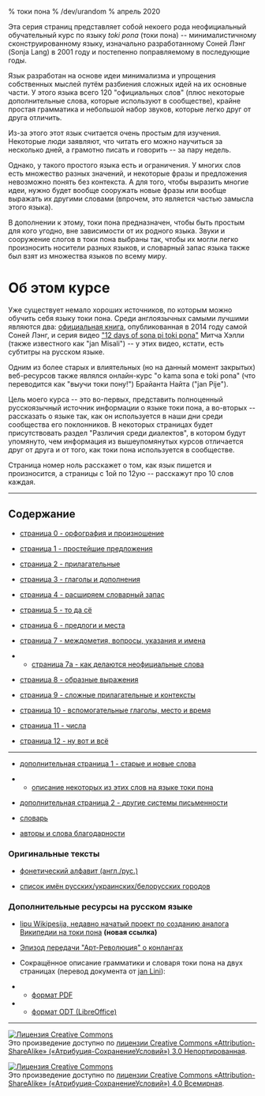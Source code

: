 % токи пона
% /dev/urandom
% апрель 2020

Эта серия страниц представляет собой некоего рода неофициальный обучательный
курс по языку *toki pona* (токи пона) -- минималистичному сконструированному
языку, изначально разработанному Соней Лэнг (Sonja Lang) в 2001 году и
постепенно поправляемому в последующие годы.

Язык разработан на основе идеи минимализма и упрощения собственных мыслей путём
разбиения сложных идей на их основные части. У этого языка всего 120
"официальных слов" (плюс некоторые дополнительные слова, которые используют в
сообществе), крайне простая грамматика и небольшой набор звуков, которые легко
друг от друга отличить.

Из-за этого этот язык считается очень простым для изучения. Некоторые люди
заявляют, что читать его можно научиться за несколько дней, а грамотно писать и
говорить -- за пару недель.

Однако, у такого простого языка есть и ограничения. У многих слов есть множество
разных значений, и некоторые фразы и предложения невозможно понять без
контекста. А для того, чтобы выразить многие идеи, нужно будет вообще сооружать
новые фразы или вообще выражать их другими словами (впрочем, это является частью
замысла этого языка).

В дополнении к этому, токи пона предназначен, чтобы быть простым для кого
угодно, вне зависимости от их родного языка. Звуки и сооружение слогов в токи
пона выбраны так, чтобы их могли легко произносить носители разных языков, и
словарный запас языка также был взят из множества языков по всему миру.

# Об этом курсе

Уже существует немало хороших источников, по которым можно обучить себя языку
токи пона. Среди англоязычных самыми лучшими являются два: [официальная
книга](https://tokipona.org/), опубликованная в 2014 году самой Соней Лэнг, и
серия видео ["12 days of sona pi toki
pona"](https://www.youtube.com/watch?v=4L-dvvng4Zc) Митча Хэлли (также
известного как "jan Misali") -- у этих видео, кстати, есть субтитры на русском
языке.

Одним из более старых и влиятельных (но на данный момент закрытых) веб-ресурсов
также являлся онлайн-курс "o kama sona e toki pona" (что переводится как
"выучи токи пону!") Брайанта Найта ("jan Pije").

Цель моего курса -- это во-первых, представить полноценный русскоязычный
источник информации о языке токи пона, а во-вторых -- рассказать о языке так,
как он используется в наши дни среди сообщества его поклонников. В некоторых
страницах будет присутствовать раздел "Различия среди диалектов", в котором
будут упомянуто, чем информация из вышеупомянутых курсов отличается друг от
друга и от того, как токи пона используется в сообществе.

Страница номер ноль расскажет о том, как язык пишется и произносится, а страницы
с 1ой по 12ую -- расскажут про 10 слов каждая.

---

## Содержание

* [страница 0 - орфография и произношение](ru_0.html)

* [страница 1 - простейшие предложения](ru_1.html)

* [страница 2 - прилагательные](ru_2.html)

* [страница 3 - глаголы и дополнения](ru_3.html)

* [страница 4 - расширяем словарный запас](ru_4.html)

* [страница 5 - то да сё](ru_5.html)

* [страница 6 - предлоги и места](ru_6.html)

* [страница 7 - междометия, вопросы, указания и имена](ru_7.html)

* * [страница 7a - как делаются неофициальные слова](ru_7a.html)

* [страница 8 - образные выражения](ru_8.html)

* [страница 9 - сложные прилагательные и контексты](ru_9.html)

* [страница 10 - вспомогательные глаголы, место и время](ru_10.html)

* [страница 11 - числа](ru_11.html)

* [страница 12 - ну вот и всё](ru_12.html)

---

* [дополнительная страница 1 - старые и новые слова](ru_x1.html)
* * [описание некоторых из этих слов на языке токи пона](nimi_pi_pu_ala.html)

* [дополнительная страница 2 - другие системы письменности](ru_x2.html)

* [словарь](ru_dictionary.html)

* [авторы и слова благодарности](credits.html)

### Оригинальные тексты

* [фонетический алфавит (англ./рус.)](phonetic_alphabet.html)

* [список имён русских/украинских/белорусских городов](city_names.html)

### Дополнительные ресурсы на русском языке

* [lipu Wikipesija, недавно начатый проект по созданию аналога Википедии на токи
 пона](https://wikipesija.org) **(новая ссылка)**

* [Эпизод передачи "Арт-Революция" о конлангах](art_revolution.html)

* Сокращённое описание грамматики и словаря токи пона на двух страницах (перевод
 документа от [jan Lini](https://morr.cc/toki-pona-cheat-sheet/)): 

* * [формат
  PDF](https://rnd.neocities.org/tokipona/toki-pona-cheat-sheet-ru.pdf)

* * [формат ODT
 (LibreOffice)](https://rnd.neocities.org/tokipona/toki-pona-cheat-sheet-ru.odt)

---

<a rel="license" href="http://creativecommons.org/licenses/by-sa/3.0/"><img
alt="Лицензия Creative Commons" style="border-width:0"
src="https://i.creativecommons.org/l/by-sa/3.0/88x31.png" /></a><br />Это
произведение доступно по <a rel="license"
href="http://creativecommons.org/licenses/by-sa/3.0/">лицензии Creative Commons
«Attribution-ShareAlike» («Атрибуция-СохранениеУсловий») 3.0
Непортированная</a>.

<a rel="license" href="http://creativecommons.org/licenses/by-sa/4.0/"><img
alt="Лицензия Creative Commons" style="border-width:0"
src="https://i.creativecommons.org/l/by-sa/4.0/88x31.png" /></a><br />Это
произведение доступно по <a rel="license"
href="http://creativecommons.org/licenses/by-sa/4.0/">лицензии Creative Commons
«Attribution-ShareAlike» («Атрибуция-СохранениеУсловий») 4.0 Всемирная</a>.

